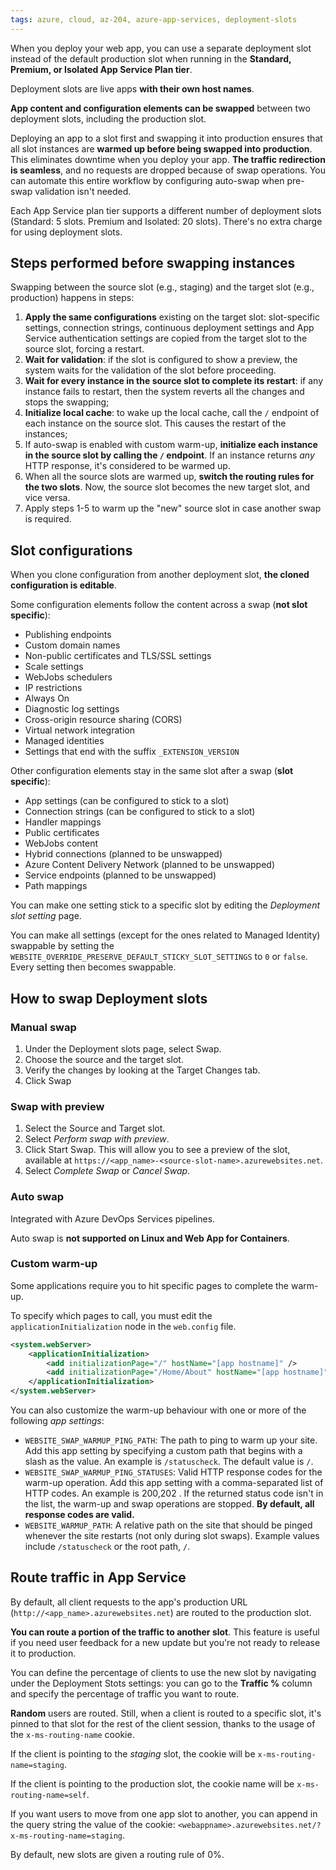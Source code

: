 ```yaml
---
tags: azure, cloud, az-204, azure-app-services, deployment-slots
---
```


When you deploy your web app, you can use a separate deployment slot instead of the default production slot when running in the **Standard, Premium, or Isolated App Service Plan tier**.

Deployment slots are live apps **with their own host names**.

**App content and configuration elements can be swapped** between two deployment slots, including the production slot.

Deploying an app to a slot first and swapping it into production ensures that all slot instances are **warmed up before being swapped into production**. This eliminates downtime when you deploy your app. **The traffic redirection is seamless**, and no requests are dropped because of swap operations. You can automate this entire workflow by configuring auto-swap when pre-swap validation isn't needed.

Each App Service plan tier supports a different number of deployment slots (Standard: 5 slots. Premium and Isolated: 20 slots). There's no extra charge for using deployment slots.

## Steps performed before swapping instances

Swapping between the source slot (e.g., staging) and the target slot (e.g., production) happens in steps:

1. **Apply the same configurations** existing on the target slot: slot-specific settings, connection strings, continuous deployment settings and App Service authentication settings are copied from the target slot to the source slot, forcing a restart.
2. **Wait for validation**: if the slot is configured to show a preview, the system waits for the validation of the slot before proceeding.
3. **Wait for every instance in the source slot to complete its restart**: if any instance fails to restart, then the system reverts all the changes and stops the swapping;
4. **Initialize local cache**: to wake up the local cache, call the `/` endpoint of each instance on the source slot. This causes the restart of the instances;
5. If auto-swap is enabled with custom warm-up, **initialize each instance in the source slot by calling the `/` endpoint**. If an instance returns _any_ HTTP response, it's considered to be warmed up.
6. When all the source slots are warmed up, **switch the routing rules for the two slots**. Now, the source slot becomes the new target slot, and vice versa.
7. Apply steps 1-5 to warm up the "new" source slot in case another swap is required.

## Slot configurations

When you clone configuration from another deployment slot, **the cloned configuration is editable**.

Some configuration elements follow the content across a swap (**not slot specific**):

- Publishing endpoints
- Custom domain names
- Non-public certificates and TLS/SSL settings
- Scale settings
- WebJobs schedulers
- IP restrictions
- Always On
- Diagnostic log settings
- Cross-origin resource sharing (CORS)
- Virtual network integration
- Managed identities
- Settings that end with the suffix `_EXTENSION_VERSION`

Other configuration elements stay in the same slot after a swap (**slot specific**):

- App settings (can be configured to stick to a slot)
- Connection strings (can be configured to stick to a slot)
- Handler mappings
- Public certificates
- WebJobs content
- Hybrid connections (planned to be unswapped)
- Azure Content Delivery Network (planned to be unswapped)
- Service endpoints (planned to be unswapped)
- Path mappings

You can make one setting stick to a specific slot by editing the _Deployment slot setting_ page.

You can make all settings (except for the ones related to Managed Identity) swappable by setting the `WEBSITE_OVERRIDE_PRESERVE_DEFAULT_STICKY_SLOT_SETTINGS` to `0` or `false`. Every setting then becomes swappable.

## How to swap Deployment slots

### Manual swap

1. Under the Deployment slots page, select Swap.
2. Choose the source and the target slot.
3. Verify the changes by looking at the Target Changes tab.
4. Click Swap

### Swap with preview

1. Select the Source and Target slot.
2. Select _Perform swap with preview_.
3. Click Start Swap. This will allow you to see a preview of the slot, available at `https://<app_name>-<source-slot-name>.azurewebsites.net`.
4. Select _Complete Swap_ or _Cancel Swap_.

### Auto swap

Integrated with Azure DevOps Services pipelines.

Auto swap is **not supported on Linux and Web App for Containers**.

### Custom warm-up

Some applications require you to hit specific pages to complete the warm-up.

To specify which pages to call, you must edit the `applicationInitialization` node in the `web.config` file.

```xml
<system.webServer>
    <applicationInitialization>
        <add initializationPage="/" hostName="[app hostname]" />
        <add initializationPage="/Home/About" hostName="[app hostname]" />
    </applicationInitialization>
</system.webServer>
```

You can also customize the warm-up behaviour with one or more of the following _app settings_:

- `WEBSITE_SWAP_WARMUP_PING_PATH`: The path to ping to warm up your site. Add this app setting by specifying a custom path that begins with a slash as the value. An example is `/statuscheck`. The default value is `/`.
- `WEBSITE_SWAP_WARMUP_PING_STATUSES`: Valid HTTP response codes for the warm-up operation. Add this app setting with a comma-separated list of HTTP codes. An example is 200,202 . If the returned status code isn't in the list, the warm-up and swap operations are stopped. **By default, all response codes are valid.**
- `WEBSITE_WARMUP_PATH`: A relative path on the site that should be pinged whenever the site restarts (not only during slot swaps). Example values include `/statuscheck` or the root path, `/`.

## Route traffic in App Service

By default, all client requests to the app's production URL (`http://<app_name>.azurewebsites.net`) are routed to the production slot.

**You can route a portion of the traffic to another slot**. This feature is useful if you need user feedback for a new update but you're not ready to release it to production.

You can define the percentage of clients to use the new slot by navigating under the Deployment Stots settings: you can go to the **Traffic %** column and specify the percentage of traffic you want to route.

**Random** users are routed. Still, when a client is routed to a specific slot, it's pinned to that slot for the rest of the client session, thanks to the usage of the `x-ms-routing-name` cookie.

If the client is pointing to the _staging_ slot, the cookie will be `x-ms-routing-name=staging`.

If the client is pointing to the production slot, the cookie name will be `x-ms-routing-name=self`.

If you want users to move from one app slot to another, you can append in the query string the value of the cookie: `<webappname>.azurewebsites.net/?x-ms-routing-name=staging`.

By default, new slots are given a routing rule of 0%.
